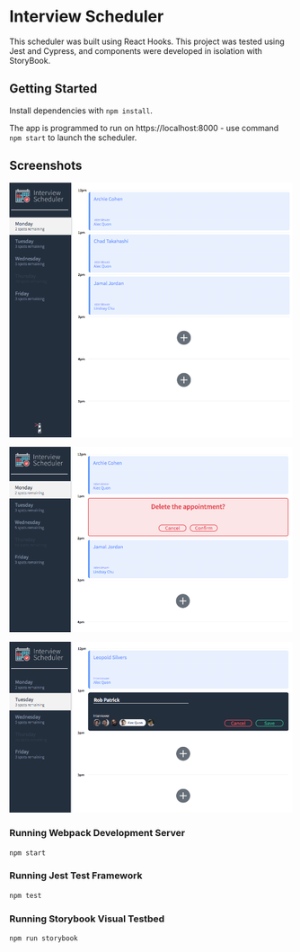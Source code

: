 # Interview Scheduler
This scheduler was built using React Hooks. This project was tested using Jest and Cypress, and components were developed in isolation with StoryBook.

## Getting Started

Install dependencies with `npm install`.

The app is programmed to run on https://localhost:8000 - use command `npm start` to launch the scheduler.

## Screenshots

!["Appointment Schedule"](https://github.com/robpolisena/scheduler/blob/master/docs/appointment-form.png?raw=true)

!["Delete Appointment"](https://github.com/robpolisena/scheduler/blob/master/docs/delete-appointment.png?raw=true)

!["New Appointment"](https://github.com/robpolisena/scheduler/blob/master/docs/new-appointment.png?raw=true)

### Running Webpack Development Server

```sh
npm start
```

### Running Jest Test Framework

```sh
npm test
```

### Running Storybook Visual Testbed

```sh
npm run storybook
```
